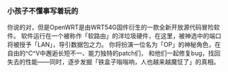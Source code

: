 ### 小孩子不懂事写着玩的

你说的对，但是OpenWRT是由WRT54G固件衍生的一款全新开放源代码冒险软件。
软件运行在一个被称作「软路由」的洋垃圾硬件，在这里，被神选中的端口将被授予「LAN」，导引数据包之力。
你将扮演一位名为「OP」的神秘角色，在自由的^C^V中邂逅长短不一、能力独特的patch们，
和他们一起修复bug，找回失去的性能——同时，逐步发掘「铁盒子嗡嗡响，人也越来越魔怔了」的真相。


